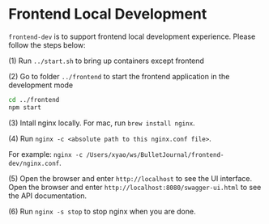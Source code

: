 # Frontend Local Development

`frontend-dev` is to support frontend local development experience. Please follow the steps below:

(1) Run `../start.sh` to bring up containers except frontend

(2) Go to folder `../frontend` to start the frontend application in the development mode
```bash
cd ../frontend
npm start
```
(3) Intall nginx locally. For mac, run `brew install nginx`.

(4) Run `nginx -c <absolute path to this nginx.conf file>`.

For example: `nginx -c /Users/xyao/ws/BulletJournal/frontend-dev/nginx.conf`.

(5) Open the browser and enter `http://localhost` to see the UI interface.
Open the browser and enter `http://localhost:8080/swagger-ui.html` to see the API documentation.

(6) Run `nginx -s stop` to stop nginx when you are done.
